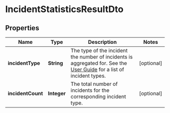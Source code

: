 

# IncidentStatisticsResultDto

## Properties

Name | Type | Description | Notes
------------ | ------------- | ------------- | -------------
**incidentType** | **String** | The type of the incident the number of incidents is aggregated for. See the [User Guide](https://docs.camunda.org/manual/7.18/user-guide/process-engine/incidents/#incident-types) for a list of incident types. |  [optional]
**incidentCount** | **Integer** | The total number of incidents for the corresponding incident type. |  [optional]



